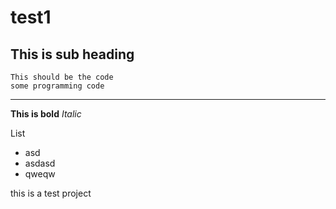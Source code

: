 # test1
## This is sub heading

```
This should be the code
some programming code
```

---
**This is bold**
*Italic*

List  
* asd
* asdasd
* qweqw

this is a test project
